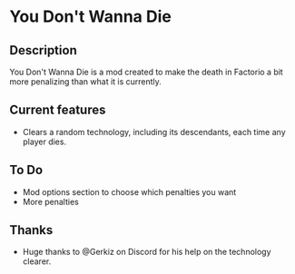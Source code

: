 # You Don't Wanna Die

## Description

You Don't Wanna Die is a mod created to make the death in Factorio a bit more penalizing than what it is currently.

## Current features

- Clears a random technology, including its descendants, each time any player dies.

## To Do

- Mod options section to choose which penalties you want
- More penalties

## Thanks

- Huge thanks to @Gerkiz on Discord for his help on the technology clearer.
